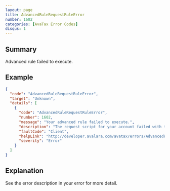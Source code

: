 ```yaml
---
layout: page
title: AdvancedRuleRequestRuleError
number: 1602
categories: [AvaTax Error Codes]
disqus: 1
---
```


## Summary

Advanced rule failed to execute.

## Example

```json
{
  "code": "AdvancedRuleRequestRuleError",
  "target": "Unknown",
  "details": [
    {
      "code": "AdvancedRuleRequestRuleError",
      "number": 1602,
      "message": "Your advanced rule failed to execute.",
      "description": "The request script for your account failed with the error: -0-",
      "faultCode": "Client",
      "helpLink": "http://developer.avalara.com/avatax/errors/AdvancedRuleRequestRuleError",
      "severity": "Error"
    }
  ]
}
```

## Explanation

See the error description in your error for more detail.
